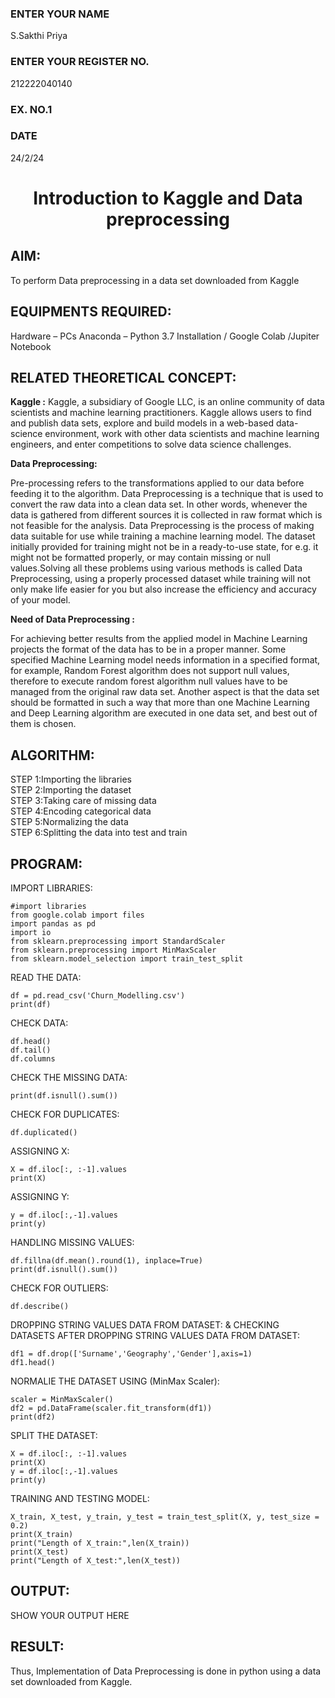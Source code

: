 <H3>ENTER YOUR NAME</H3> S.Sakthi Priya
<H3>ENTER YOUR REGISTER NO.</H3> 212222040140
<H3>EX. NO.1</H3>
<H3>DATE</H3> 24/2/24
<H1 ALIGN =CENTER> Introduction to Kaggle and Data preprocessing</H1>

## AIM:

To perform Data preprocessing in a data set downloaded from Kaggle

## EQUIPMENTS REQUIRED:
Hardware – PCs
Anaconda – Python 3.7 Installation / Google Colab /Jupiter Notebook

## RELATED THEORETICAL CONCEPT:

**Kaggle :**
Kaggle, a subsidiary of Google LLC, is an online community of data scientists and machine learning practitioners. Kaggle allows users to find and publish data sets, explore and build models in a web-based data-science environment, work with other data scientists and machine learning engineers, and enter competitions to solve data science challenges.

**Data Preprocessing:**

Pre-processing refers to the transformations applied to our data before feeding it to the algorithm. Data Preprocessing is a technique that is used to convert the raw data into a clean data set. In other words, whenever the data is gathered from different sources it is collected in raw format which is not feasible for the analysis.
Data Preprocessing is the process of making data suitable for use while training a machine learning model. The dataset initially provided for training might not be in a ready-to-use state, for e.g. it might not be formatted properly, or may contain missing or null values.Solving all these problems using various methods is called Data Preprocessing, using a properly processed dataset while training will not only make life easier for you but also increase the efficiency and accuracy of your model.

**Need of Data Preprocessing :**

For achieving better results from the applied model in Machine Learning projects the format of the data has to be in a proper manner. Some specified Machine Learning model needs information in a specified format, for example, Random Forest algorithm does not support null values, therefore to execute random forest algorithm null values have to be managed from the original raw data set.
Another aspect is that the data set should be formatted in such a way that more than one Machine Learning and Deep Learning algorithm are executed in one data set, and best out of them is chosen.


## ALGORITHM:
STEP 1:Importing the libraries<BR>
STEP 2:Importing the dataset<BR>
STEP 3:Taking care of missing data<BR>
STEP 4:Encoding categorical data<BR>
STEP 5:Normalizing the data<BR>
STEP 6:Splitting the data into test and train<BR>

##  PROGRAM:
IMPORT LIBRARIES:
~~~
#import libraries
from google.colab import files
import pandas as pd
import io
from sklearn.preprocessing import StandardScaler
from sklearn.preprocessing import MinMaxScaler
from sklearn.model_selection import train_test_split
~~~
READ THE DATA:
~~~
df = pd.read_csv('Churn_Modelling.csv')
print(df)
~~~
CHECK DATA:
~~~
df.head()
df.tail()
df.columns
~~~
CHECK THE MISSING DATA:
~~~
print(df.isnull().sum())
~~~
CHECK FOR DUPLICATES:
~~~
df.duplicated()
~~~
ASSIGNING X:
~~~
X = df.iloc[:, :-1].values
print(X)
~~~
ASSIGNING Y:
~~~
y = df.iloc[:,-1].values
print(y)
~~~
HANDLING MISSING VALUES:
~~~
df.fillna(df.mean().round(1), inplace=True)
print(df.isnull().sum())
~~~
CHECK FOR OUTLIERS:
~~~
df.describe()
~~~
DROPPING STRING VALUES DATA FROM DATASET: & CHECKING DATASETS AFTER DROPPING STRING VALUES DATA FROM DATASET:
~~~
df1 = df.drop(['Surname','Geography','Gender'],axis=1)
df1.head()
~~~
NORMALIE THE DATASET USING (MinMax Scaler):
~~~
scaler = MinMaxScaler()
df2 = pd.DataFrame(scaler.fit_transform(df1))
print(df2)
~~~
SPLIT THE DATASET:
~~~
X = df.iloc[:, :-1].values
print(X)
y = df.iloc[:,-1].values
print(y)
~~~
TRAINING AND TESTING MODEL:
~~~
X_train, X_test, y_train, y_test = train_test_split(X, y, test_size = 0.2)
print(X_train)
print("Length of X_train:",len(X_train))
print(X_test)
print("Length of X_test:",len(X_test))
~~~


## OUTPUT:
SHOW YOUR OUTPUT HERE


## RESULT:
Thus, Implementation of Data Preprocessing is done in python  using a data set downloaded from Kaggle.


